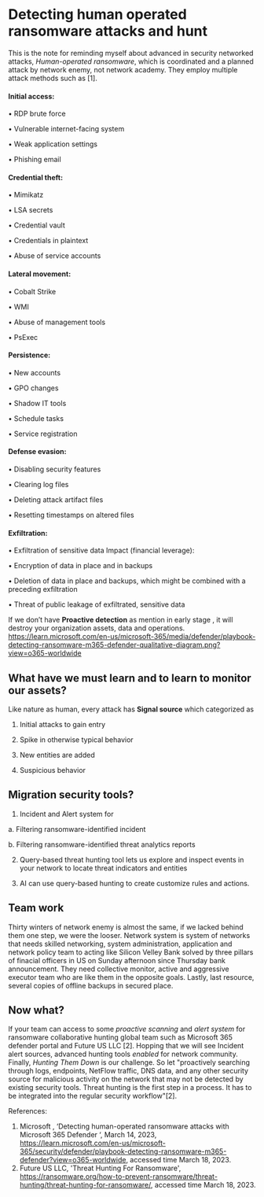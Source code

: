# Detecting human operated ransomware attacks and hunt
This is the note for reminding myself about advanced in security networked attacks, _Human-operated ransomware_, which is coordinated and a planned attack by network enemy, not network academy. They employ multiple attack methods such as [1].

#### Initial access:

•	RDP brute force

•	Vulnerable internet-facing system

•	Weak application settings

•	Phishing email

#### Credential theft:
•	Mimikatz

•	LSA secrets

•	Credential vault

•	Credentials in plaintext

•	Abuse of service accounts

#### Lateral movement:

•	Cobalt Strike

•	WMI

•	Abuse of management tools

•	PsExec

#### Persistence:

•	New accounts

•	GPO changes

•	Shadow IT tools

•	Schedule tasks

•	Service registration

#### Defense evasion:

•	Disabling security features

•	Clearing log files

•	Deleting attack artifact files

•	Resetting timestamps on altered files

#### Exfiltration:

•	Exfiltration of sensitive data Impact (financial leverage):

•	Encryption of data in place and in backups

•	Deletion of data in place and backups, which might be combined with a preceding exfiltration

•	Threat of public leakage of exfiltrated, sensitive data

If we don’t have __Proactive detection__ as mention in early stage , it will destroy your organization  assets, data and operations.
https://learn.microsoft.com/en-us/microsoft-365/media/defender/playbook-detecting-ransomware-m365-defender-qualitative-diagram.png?view=o365-worldwide

## What have we must learn and to learn to monitor our assets?

Like nature as human, every attack has __Signal source__ which categorized as 

1.	Initial attacks to gain entry

2.	Spike in otherwise typical behavior

3.	New entities are added

4.	Suspicious behavior 

## Migration security tools?

1.	Incident and Alert system for 	

 a.	Filtering ransomware-identified incident
 
 b.	Filtering ransomware-identified threat analytics reports
 
2.	Query-based threat hunting tool lets us explore and inspect events in your network to locate threat indicators and entities

3.	AI can use query-based hunting  to create customize rules and actions.

## Team work
 Thirty winters of network enemy is almost the same, if we lacked behind them one step, we were the looser. Network system is system of networks that needs skilled networking, system administration, application and network policy team to acting like Silicon Velley Bank solved by three pillars of finacial officers in US on Sunday afternoon since Thursday bank announcement. They need collective monitor, active and aggressive executor team who are like them in the opposite goals. Lastly, last resource, several copies of offline backups in secured place.
 
## Now what?
If your team can access to some _proactive scanning_ and _alert system_ for ransomware collaborative hunting global team such as Microsoft 365 defender portal and Future US LLC [2]. 
Hopping that we will see Incident alert sources, advanced hunting tools _enabled_ for network community. Finally, *Hunting Them Down* is our challenge. So let "proactively searching through logs, endpoints, NetFlow traffic, DNS data, and any other security source for malicious activity on the network that may not be detected by existing security tools. Threat hunting is the first step in a process. It has to be integrated into the regular security workflow"[2].

References:
1.	Microsoft , ‘Detecting human-operated ransomware attacks with Microsoft 365 Defender ‘, March 14, 2023, https://learn.microsoft.com/en-us/microsoft-365/security/defender/playbook-detecting-ransomware-m365-defender?view=o365-worldwide, accessed time March 18, 2023.
2. Future US LLC, 'Threat Hunting For Ransomware', https://ransomware.org/how-to-prevent-ransomware/threat-hunting/threat-hunting-for-ransomware/,  accessed time March 18, 2023.
